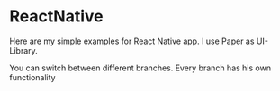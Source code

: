 # ReactNative

Here are my simple examples for React Native app. I use Paper as UI-Library.

You can switch between different branches. Every branch has his own functionality
